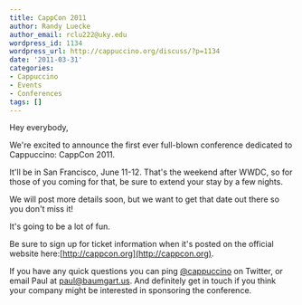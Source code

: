 ```yaml
---
title: CappCon 2011
author: Randy Luecke
author_email: rclu222@uky.edu
wordpress_id: 1134
wordpress_url: http://cappuccino.org/discuss/?p=1134
date: '2011-03-31'
categories:
- Cappuccino
- Events
- Conferences
tags: []
---
```



Hey everybody,

We're excited to announce the first ever full-blown conference dedicated to Cappuccino: CappCon 2011.

It'll be in San Francisco, June 11-12. That's the weekend after WWDC,
so for those of you coming for that, be sure to extend your stay by a
few nights.

We will post more details soon, but we want to get that date out there so you don't miss it!

It's going to be a lot of fun.

Be sure to sign up for ticket information when it's posted on the official website here:[http://cappcon.org](http://cappcon.org).

If you have any quick questions you can ping [@cappuccino](http://twitter.com/cappuccino) on Twitter, or email Paul at paul@baumgart.us. And definitely get in touch if you think your company might be interested in sponsoring the conference.
